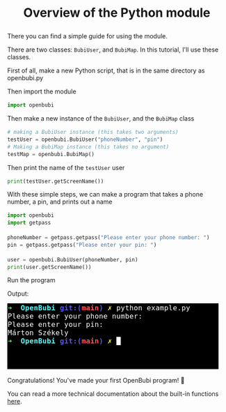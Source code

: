 # <p align="center">Overview of the Python module</p>

There you can find a simple guide for using the module.

There are two classes: `BubiUser`, and `BubiMap`. In this tutorial, I'll use these classes.

First of all, make a new Python script, that is in the same directory as openbubi.py

Then import the module

```python
import openbubi
```

Then make a new instance of the `BubiUser`, and the `BubiMap` class

```python
# making a BubiUser instance (this takes two arguments)
testUser = openbubi.BubiUser("phoneNumber", "pin")
# Making a BubiMap instance (this takes no argument)
testMap = openbubi.BubiMap()
```

Then print the name of the `testUser` user

```python
print(testUser.getScreenName())
```

With these simple steps, we can make a program that takes a phone number, a pin, and prints out a name

```python
import openbubi
import getpass

phoneNumber = getpass.getpass("Please enter your phone number: ")
pin = getpass.getpass("Please enter your pin: ")

user = openbubi.BubiUser(phoneNumber, pin)
print(user.getScreenName())
```

Run the program

Output:

![ScreenShot of output](resources/screenshot1.png)

Congratulations! You've made your first OpenBubi program! 🎉

You can read a more technical documentation about the built-in functions [here](../functions).
